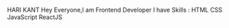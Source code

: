 HARI KANT
Hey Everyone,I am Frontend Developer
I have Skills : HTML CSS JavaScript ReactJS 

<!---
Hari-Proj/Hari-Proj is a ✨ special ✨ repository because its `README.md` (this file) appears on your GitHub profile.
You can click the Preview link to take a look at your changes.
--->
